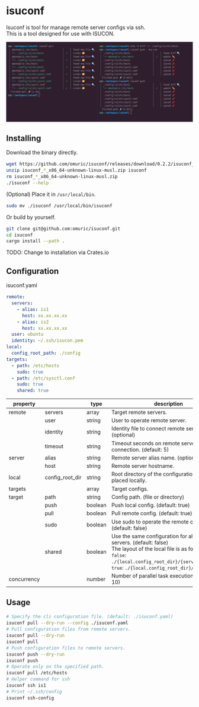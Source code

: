 # isuconf

Isuconf is tool for manage remote server configs via ssh.  
This is a tool designed for use with ISUCON.

![](.img/screenshot.png)

## Installing

Download the binary directly.

```bash
wget https://github.com/omuric/isuconf/releases/download/0.2.2/isuconf_0.2.2_x86_64-unknown-linux-musl.zip
unzip isuconf_*_x86_64-unknown-linux-musl.zip isuconf
rm isuconf_*_x86_64-unknown-linux-musl.zip
./isuconf --help
```

(Optional) Place it in `/usr/local/bin`.

```bash
sudo mv ./isuconf /usr/local/bin/isuconf
```

Or build by yourself.

```bash
git clone git@github.com:omuric/isuconf.git
cd isuconf
cargo install --path .
```

TODO: Change to installation via Crates.io

## Configuration

isuconf.yaml

```yml
remote:
  servers:
    - alias: is1
      host: xx.xx.xx.xx
    - alias: is2
      host: xx.xx.xx.xx
  user: ubuntu
  identity: ~/.ssh/isucon.pem
local:
  config_root_path: ./config
targets:
  - path: /etc/hosts
    sudo: true
  - path: /etc/sysctl.conf
    sudo: true
    shared: true

```

| property    |                 | type    | description                                                                                                                                                                                                                  | 
|-------------|-----------------|---------|------------------------------------------------------------------------------------------------------------------------------------------------------------------------------------------------------------------------------| 
| remote      | servers         | array   | Target remote servers.                                                                                                                                                                                                       | 
|             | user            | string  | User to operate remote server.                                                                                                                                                                                               | 
|             | identity        | string  | Identity file to connect remote server.  (optional)                                                                                                                                                                          | 
|             | timeout         | string  | Timeout seconds on remote server connection. (default: 5)                                                                                                                                                                    | 
| server      | alias           | string  | Remote server alias name. (optional)                                                                                                                                                                                         | 
|             | host            | string  | Remote server hostname.                                                                                                                                                                                                      | 
| local       | config_root_dir | string  | Root directory of the configuration to be placed locally.                                                                                                                                                                    | 
| targets     |                 | array   | Target configs.                                                                                                                                                                                                              | 
| target      | path            | string  | Config path. (file or directory)                                                                                                                                                                                             | 
|             | push            | boolean | Push local config. (default: true)                                                                                                                                                                                           |
|             | pull            | boolean | Pull remote config. (default: true)                                                                                                                                                                                          | 
|             | sudo            | boolean | Use sudo to operate the remote configuration. (default: false)                                                                                                                                                               | 
|             | shared          | boolean | Use the same configuration for all remote servers. (default: false)<br>The layout of the local file is as follows.<br>`false`: `./{local.config_root_dir}/{server}/{config}`<br>`true`: `./{local.config_root_dir}/{config}` | 
| concurrency |                 | number  | Number of parallel task executions. (default: 10)                                                                                                                                                                            | 

## Usage

```bash
# Specify the cli configuration file. (default: ./isuconf.yaml)
isuconf pull --dry-run --config ./isuconf.yaml
# Pull configuration files from remote servers.
isuconf pull --dry-run
isuconf pull
# Push configuration files to remote servers.
isuconf push --dry-run
isuconf push
# Operate only on the specified path.
isuconf pull /etc/hosts
# Helper command for ssh
isuconf ssh is1
# Print ~/.ssh/config
isuconf ssh-config
```
